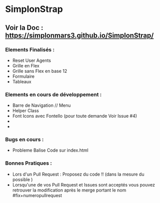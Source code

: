 # SimplonStrap

## Voir la Doc : https://simplonmars3.github.io/SimplonStrap/

### Elements Finalisés :
- Reset User Agents
- Grille en Flex
- Grille sans Flex en base 12
- Formulaire
- Tableaux

### Elements en cours de développement :
- Barre de Navigation // Menu
- Helper Class
- Font Icons avec Fontello (pour toute demande Voir Issue #4)
-
-

### Bugs en cours :
- Probleme Balise Code sur index.html

### Bonnes Pratiques :
- Lors d'un Pull Request : Proposez du code !! (dans la mesure du possible )
- Lorsqu'une de vos Pull Request et Issues sont acceptés vous pouvez retrouver la modification après le merge portant le nom #fix+numeropullrequest
